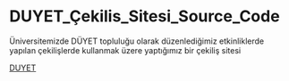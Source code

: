 # DUYET_Çekilis_Sitesi_Source_Code
Üniversitemizde DÜYET topluluğu olarak düzenlediğimiz etkinliklerde yapılan çekilişlerde kullanmak üzere yaptığımız bir çekiliş sitesi

[DUYET](https://duyet.herokuapp.com)
